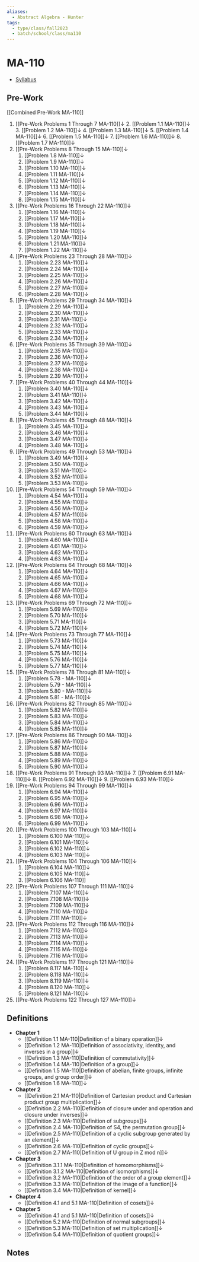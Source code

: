 ```yaml
---
aliases:
  - Abstract Algebra - Hunter
tags:
  - type/class/fall2023
  - batch/school/class/ma110
---
```

# MA-110
- [Syllabus](https://westmont.instructure.com/courses/9598/assignments/syllabus)

## Pre-Work
[[Combined Pre-Work MA-110]]

1. [[Pre-Work Problems 1 Through 7 MA-110]]↓
    2. [[Problem 1.1 MA-110]]↓
    3. [[Problem 1.2 MA-110]]↓
    4. [[Problem 1.3 MA-110]]↓
    5. [[Problem 1.4 MA-110]]↓
    6. [[Problem 1.5 MA-110]]↓
    7. [[Problem 1.6 MA-110]]↓
    8. [[Problem 1.7 MA-110]]↓
2. [[Pre-Work Problems 8 Through 15 MA-110]]↓
    1. [[Problem 1.8 MA-110]]↓
    2. [[Problem 1.9 MA-110]]↓
    3. [[Problem 1.10 MA-110]]↓
    4. [[Problem 1.11 MA-110]]↓
    5. [[Problem 1.12 MA-110]]↓
    6. [[Problem 1.13 MA-110]]↓
    7. [[Problem 1.14 MA-110]]↓
    8. [[Problem 1.15 MA-110]]↓
3. [[Pre-Work Problems 16 Through 22 MA-110]]↓
    1. [[Problem 1.16 MA-110]]↓
    2. [[Problem 1.17 MA-110]]↓
    3. [[Problem 1.18 MA-110]]↓
    4. [[Problem 1.19 MA-110]]↓
    5. [[Problem 1.20 MA-110]]↓
    6. [[Problem 1.21 MA-110]]↓
    7. [[Problem 1.22 MA-110]]↓
4. [[Pre-Work Problems 23 Through 28 MA-110]]↓
    1. [[Problem 2.23 MA-110]]↓ 
    2. [[Problem 2.24 MA-110]]↓ 
    3. [[Problem 2.25 MA-110]]↓ 
    4. [[Problem 2.26 MA-110]]↓ 
    5. [[Problem 2.27 MA-110]]↓ 
    6. [[Problem 2.28 MA-110]]↓
5. [[Pre-Work Problems 29 Through 34 MA-110]]↓
    1. [[Problem 2.29 MA-110]]↓
    2. [[Problem 2.30 MA-110]]↓
    3. [[Problem 2.31 MA-110]]↓
    4. [[Problem 2.32 MA-110]]↓
    5. [[Problem 2.33 MA-110]]↓
    6. [[Problem 2.34 MA-110]]↓
6. [[Pre-Work Problems 35 Through 39 MA-110]]↓
    1. [[Problem 2.35 MA-110]]↓
    2. [[Problem 2.36 MA-110]]↓
    3. [[Problem 2.37 MA-110]]↓
    4. [[Problem 2.38 MA-110]]↓
    5. [[Problem 2.39 MA-110]]↓
7. [[Pre-Work Problems 40 Through 44 MA-110]]↓
    1. [[Problem 3.40 MA-110]]↓
    2. [[Problem 3.41 MA-110]]↓
    3. [[Problem 3.42 MA-110]]↓
    4. [[Problem 3.43 MA-110]]↓
    5. [[Problem 3.44 MA-110]]↓
8. [[Pre-Work Problems 45 Through 48 MA-110]]↓
    1. [[Problem 3.45 MA-110]]↓
    2. [[Problem 3.46 MA-110]]↓
    3. [[Problem 3.47 MA-110]]↓
    4. [[Problem 3.48 MA-110]]↓
9. [[Pre-Work Problems 49 Through  53 MA-110]]↓
    1. [[Problem 3.49 MA-110]]↓
    2. [[Problem 3.50 MA-110]]↓
    3. [[Problem 3.51 MA-110]]↓
    4. [[Problem 3.52 MA-110]]↓
    5. [[Problem 3.53 MA-110]]↓
10. [[Pre-Work Problems 54 Through 59 MA-110]]↓
    1. [[Problem 4.54 MA-110]]↓
    2. [[Problem 4.55 MA-110]]↓
    3. [[Problem 4.56 MA-110]]↓
    4. [[Problem 4.57 MA-110]]↓
    5. [[Problem 4.58 MA-110]]↓
    6. [[Problem 4.59 MA-110]]↓
11. [[Pre-Work Problems 60 Through 63 MA-110]]↓
    1. [[Problem 4.60 MA-110]]↓
    2. [[Problem 4.61 MA-110]]↓
    3. [[Problem 4.62 MA-110]]↓
    4. [[Problem 4.63 MA-110]]↓
12. [[Pre-Work Problems 64 Through 68 MA-110]]↓
    1. [[Problem 4.64 MA-110]]↓
    3. [[Problem 4.65 MA-110]]↓
    4. [[Problem 4.66 MA-110]]↓
    5. [[Problem 4.67 MA-110]]↓
    6. [[Problem 4.68 MA-110]]↓
13. [[Pre-Work Problems 69 Through 72 MA-110]]↓
    1. [[Problem 5.69 MA-110]]↓
    3. [[Problem 5.70 MA-110]]↓
    4. [[Problem 5.71 MA-110]]↓
    5. [[Problem 5.72 MA-110]]↓
14. [[Pre-Work Problems 73 Through 77 MA-110]]↓
    1. [[Problem 5.73 MA-110]]↓
    1. [[Problem 5.74 MA-110]]↓
    1. [[Problem 5.75 MA-110]]↓
    1. [[Problem 5.76 MA-110]]↓
    1. [[Problem 5.77 MA-110]]↓
15. [[Pre-Work Problems 78 Through 81 MA-110]]↓
    1. [[Problem 5.78 - MA-110]]↓
    3. [[Problem 5.79 - MA-110]]↓
    4. [[Problem 5.80 - MA-110]]↓
    5. [[Problem 5.81 - MA-110]]↓
16. [[Pre-Work Problems 82 Through 85 MA-110]]↓
    1. [[Problem 5.82 MA-110]]↓
    18. [[Problem 5.83 MA-110]]↓
    19. [[Problem 5.84 MA-110]]↓
    20. [[Problem 5.85 MA-110]]↓
17. [[Pre-Work Problems 86 Through 90 MA-110]]↓
    1. [[Problem 5.86 MA-110]]↓
    2. [[Problem 5.87 MA-110]]↓
    3. [[Problem 5.88 MA-110]]↓
    4. [[Problem 5.89 MA-110]]↓
    5. [[Problem 5.90 MA-110]]↓
18. [[Pre-Work Problems 91 Through 93 MA-110]]↓
    7. [[Problem 6.91 MA-110]]↓
    8. [[Problem 6.92 MA-110]]↓
    9. [[Problem 6.93 MA-110]]↓
19. [[Pre-Work Problems 94 Through 99 MA-110]]↓
    1. [[Problem 6.94 MA-110]]↓
    2. [[Problem 6.95 MA-110]]↓
    3. [[Problem 6.96 MA-110]]↓
    4. [[Problem 6.97 MA-110]]↓
    5. [[Problem 6.98 MA-110]]↓
    6. [[Problem 6.99 MA-110]]↓
20. [[Pre-Work Problems 100 Through 103 MA-110]]↓
    1. [[Problem 6.100 MA-110]]↓
    2. [[Problem 6.101 MA-110]]↓
    3. [[Problem 6.102 MA-110]]↓
    4. [[Problem 6.103 MA-110]]↓
21. [[Pre-Work Problems 104 Through 106 MA-110]]↓
    1. [[Problem 6.104 MA-110]]↓
    2. [[Problem 6.105 MA-110]]↓
    3. [[Problem 6.106 MA-110]]
22. [[Pre-Work Problems 107 Through 111 MA-110]]↓
    1. [[Problem 7.107 MA-110]]↓
    2. [[Problem 7.108 MA-110]]↓
    3. [[Problem 7.109 MA-110]]↓
    4. [[Problem 7.110 MA-110]]↓
    5. [[Problem 7.111 MA-110]]↓
23. [[Pre-Work Problems 112 Through 116 MA-110]]↓
    1. [[Problem 7.112 MA-110]]↓
    1. [[Problem 7.113 MA-110]]↓
    1. [[Problem 7.114 MA-110]]↓
    1. [[Problem 7.115 MA-110]]↓
    1. [[Problem 7.116 MA-110]]↓
24. [[Pre-Work Problems 117 Through 121 MA-110]]↓
    1. [[Problem 8.117 MA-110]]↓
    26. [[Problem 8.118 MA-110]]↓
    27. [[Problem 8.119 MA-110]]↓
    28. [[Problem 8.120 MA-110]]↓
    29. [[Problem 8.121 MA-110]]↓
24. [[Pre-Work Problems 122 Through 127 MA-110]]↓

## Definitions
- **Chapter 1**
    - [[Definition 1.1 MA-110|Definition of a binary operation]]↓
    - [[Definition 1.2 MA-110|Definition of associativity, identity, and inverses in a group]]↓
    - [[Definition 1.3 MA-110|Definition of commutativity]]↓
    - [[Definition 1.4 MA-110|Definition of a group]]↓
    - [[Definition 1.5 MA-110|Definition of abelian, finite groups, infinite groups, and group order]]↓
    - [[Definition 1.6 MA-110]]↓
- **Chapter 2**
    - [[Definition 2.1 MA-110|Definition of Cartesian product and Cartesian product group multiplication]]↓
    - [[Definition 2.2 MA-110|Definition of closure under and operation and closure under inverses]]↓
    - [[Definition 2.3 MA-110|Definition of subgroups]]↓
    - [[Definition 2.4 MA-110|Definition of S4, the permutation group]]↓
    - [[Definition 2.5 MA-110|Definition of a cyclic subgroup generated by an element]]↓
    - [[Definition 2.6 MA-110|Definition of cyclic groups]]↓
    - [[Definition 2.7 MA-110|Definition of U group in Z mod n]]↓
- **Chapter 3**
    - [[Definition 3.1.1 MA-110|Definition of homomorphisms]]↓
    - [[Definition 3.1.2 MA-110|Definition of isomorphisms]]↓
    - [[Definition 3.2 MA-110|Definition of the order of a group element]]↓
    - [[Definition 3.3 MA-110|Definition of the image of a function]]↓
    - [[Definition 3.4 MA-110|Definition of kernel]]↓
- **Chapter 4**
    - [[Definition 4.1 and 5.1 MA-110|Definition of cosets]]↓
- **Chapter 5**
    - [[Definition 4.1 and 5.1 MA-110|Definition of cosets]]↓
    - [[Definition 5.2 MA-110|Definition of normal subgroups]]↓
    - [[Definition 5.3 MA-110|Definition of set multiplication]]↓
    - [[Definition 5.4 MA-110|Definition of quotient groups]]↓

## Notes
